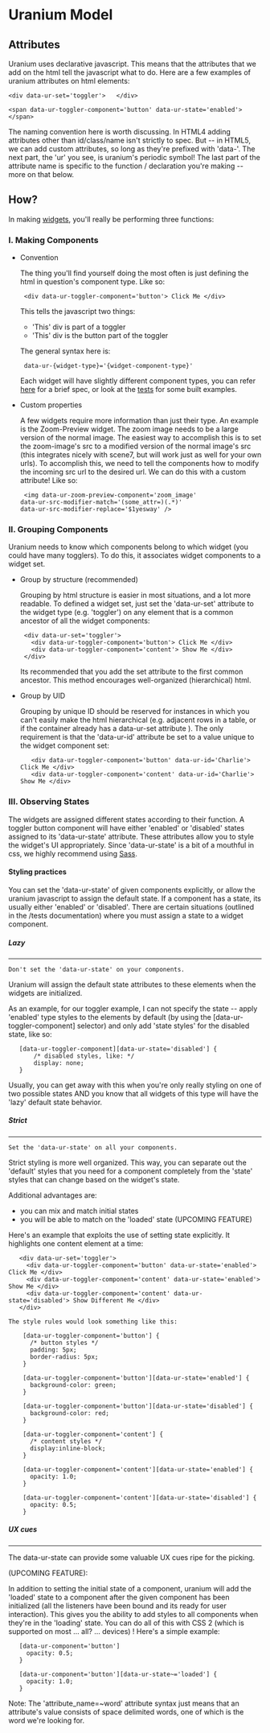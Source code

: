 # Uranium Model #

## Attributes ##

Uranium uses declarative javascript. This means that the attributes that we add on the html tell the javascript what to do. Here are a few examples of uranium attributes on html elements:

    <div data-ur-set='toggler'>   </div>

    <span data-ur-toggler-component='button' data-ur-state='enabled'>   </span>

The naming convention here is worth discussing. In HTML4 adding attributes other than id/class/name isn't strictly to spec. But -- in HTML5, we can add custom attributes, so long as they're prefixed with 'data-'. The next part, the 'ur' you see, is uranium's periodic symbol! The last part of the attribute name is specific to the function / declaration you're making -- more on that below.

## How? ##

In making [widgets](uranium/blob/master/doc/widgets.md), you'll really be performing three functions:

### I. Making Components ###

-  Convention

   The thing you'll find yourself doing the most often is just defining the html in question's component type. Like so:

        <div data-ur-toggler-component='button'> Click Me </div>

   This tells the javascript two things:
      +  'This' div is part of a toggler
      +  'This' div is the button part of the toggler

   The general syntax here is:

        data-ur-{widget-type}='{widget-component-type}'

   Each widget will have slightly different component types, you can refer [here](widgets.md) for a brief spec, or look at the [tests](uranium/blob/master/tests) for some built examples.

-  Custom properties
   
   A few widgets require more information than just their type. An example is the Zoom-Preview widget. The zoom image needs to be a large version of the normal image. The easiest way to accomplish this is to set the zoom-image's src to a modified version of the normal image's src (this integrates nicely with scene7, but will work just as well for your own urls). To accomplish this, we need to tell the components how to modify the incoming src url to the desired url. We can do this with a custom attribute! Like so:

   <code> &lt;img data-ur-zoom-preview-component='zoom_image' 
   data-ur-src-modifier-match='(some_attr=)(.*)' data-ur-src-modifier-replace='$1yesway' /&gt; </code>

### II. Grouping Components ###

Uranium needs to know which components belong to which widget (you could have many togglers). To do this, it associates widget components to a widget set. 

-  Group by structure (recommended)

   Grouping by html structure is easier in most situations, and a lot more readable. To defined a widget set, just set the 'data-ur-set' attribute to the widget type (e.g. 'toggler') on any element that is a common ancestor of all the widget components:

        <div data-ur-set='toggler'>
          <div data-ur-toggler-component='button'> Click Me </div>
          <div data-ur-toggler-component='content'> Show Me </div>
        </div>

   Its recommended that you add the set attribute to the first common ancestor. This method encourages well-organized (hierarchical) html.

-  Group by UID

   Grouping by unique ID should be reserved for instances in which you can't easily make the html hierarchical (e.g. adjacent rows in a table, or if the container already has a data-ur-set attribute ). The only requirement is that the 'data-ur-id' attribute be set to a value unique to the widget component set:

          <div data-ur-toggler-component='button' data-ur-id='Charlie'> Click Me </div>
          <div data-ur-toggler-component='content' data-ur-id='Charlie'> Show Me </div>


### III. Observing States ###

The widgets are assigned different states according to their function. A toggler button component will have either 'enabled' or 'disabled' states assigned to its 'data-ur-state' attribute. These attributes allow you to style the widget's UI appropriately. Since 'data-ur-state' is a bit of a mouthful in css, we highly recommend using [Sass](http://sass-lang.com/).

#### Styling practices ####
   
You can set the 'data-ur-state' of given components explicitly, or allow the uranium javascript to assign the default state. If a component has a state, its usually either 'enabled' or 'disabled'. There are certain situations (outlined in the /tests documentation) where you must assign a state to a widget component.

##### Lazy #####
***

    Don't set the 'data-ur-state' on your components. 

   Uranium will assign the default state attributes to these elements when the widgets are initialized. 
      
   As an example, for our toggler example, I can not specify the state -- apply 'enabled' type styles to the elements by default (by using the [data-ur-toggler-component] selector) and only add 'state styles' for the disabled state, like so:
     
       [data-ur-toggler-component][data-ur-state='disabled'] {
           /* disabled styles, like: */
           display: none;
       }
      
   Usually, you can get away with this when you're only really styling on one of two possible states AND you know that all widgets of this type will have the 'lazy' default state behavior. 

##### Strict #####
***      

    Set the 'data-ur-state' on all your components. 

   Strict styling is more well organized. This way, you can separate out the 'default' styles that you need for a component completely from the 'state' styles that can change based on the widget's state. 

   Additional advantages are: 
   -  you can mix and match initial states
   -  you will be able to match on the 'loaded' state (UPCOMING FEATURE)

   Here's an example that exploits the use of setting state explicitly. It highlights one content element at a time:

       <div data-ur-set='toggler'>
         <div data-ur-toggler-component='button' data-ur-state='enabled'> Click Me </div>
         <div data-ur-toggler-component='content' data-ur-state='enabled'> Show Me </div>
         <div data-ur-toggler-component='content' data-ur-state='disabled'> Show Different Me </div>
       </div>
          
    The style rules would look something like this:
     
        [data-ur-toggler-component='button'] {
          /* button styles */
          padding: 5px;
          border-radius: 5px;
        }
           
        [data-ur-toggler-component='button'][data-ur-state='enabled'] {
          background-color: green;
        }        
        
        [data-ur-toggler-component='button'][data-ur-state='disabled'] {
          background-color: red;
        }        
           
        [data-ur-toggler-component='content'] {
          /* content styles */
          display:inline-block;
        }
           
        [data-ur-toggler-component='content'][data-ur-state='enabled'] {
          opacity: 1.0;
        }        
           
        [data-ur-toggler-component='content'][data-ur-state='disabled'] {
          opacity: 0.5;
        }        

##### UX cues #####
***

   The data-ur-state can provide some valuable UX cues ripe for the picking. 

   (UPCOMING FEATURE):

   In addition to setting the initial state of a component, uranium will add the 'loaded' state to a component after the given component has been initialized (all the listeners have been bound and its ready for user interaction). This gives you the ability to add styles to all components when they're in the 'loading' state. You can do all of this with CSS 2 (which is supported on most ... all? ... devices) ! Here's a simple example:

       [data-ur-component='button']
         opacity: 0.5;
       }

       [data-ur-component='button'][data-ur-state~='loaded'] {
         opacity: 1.0;              
       }
        
   Note: The 'attribute_name=~word' attribute syntax just means that an attribute's value consists of space delimited words, one of which is the word we're looking for.